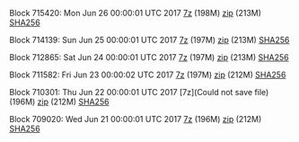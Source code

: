 Block 715420: Mon Jun 26 00:00:01 UTC 2017 [7z](https://transfer.sh/KFDx0/bootstrap.dat.20170626.7z) (198M) [zip](https://transfer.sh/JYrcg/bootstrap.dat.20170626.zip) (213M) [SHA256](https://transfer.sh/llmJ2/sha256.txt)

Block 714139: Sun Jun 25 00:00:01 UTC 2017 [7z](https://transfer.sh/M7QO8/bootstrap.dat.20170625.7z) (197M) [zip](https://transfer.sh/LGLrG/bootstrap.dat.20170625.zip) (213M) [SHA256](https://transfer.sh/jARxi/sha256.txt)

Block 712865: Sat Jun 24 00:00:01 UTC 2017 [7z](https://transfer.sh/nKNN4/bootstrap.dat.20170624.7z) (197M) [zip](https://transfer.sh/b1vOX/bootstrap.dat.20170624.zip) (213M) [SHA256](https://transfer.sh/KH44x/sha256.txt)

Block 711582: Fri Jun 23 00:00:02 UTC 2017 [7z](https://transfer.sh/LQNKW/bootstrap.dat.20170623.7z) (197M) [zip](https://transfer.sh/dkV0G/bootstrap.dat.20170623.zip) (212M) [SHA256](https://transfer.sh/mcRpU/sha256.txt)

Block 710301: Thu Jun 22 00:00:01 UTC 2017 [7z](Could not save file) (196M) [zip](https://transfer.sh/LGsEx/bootstrap.dat.20170622.zip) (212M) [SHA256](https://transfer.sh/TX5DX/sha256.txt)

Block 709020: Wed Jun 21 00:00:01 UTC 2017 [7z](https://transfer.sh/7xrwm/bootstrap.dat.20170621.7z) (196M) [zip](https://transfer.sh/e8YfO/bootstrap.dat.20170621.zip) (212M) [SHA256](https://transfer.sh/12D6mg/sha256.txt)
